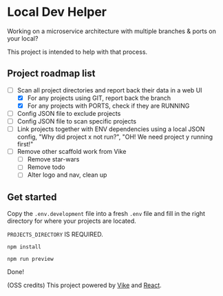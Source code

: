 # Local Dev Helper

Working on a microservice architecture with multiple branches & ports on your local?

This project is intended to help with that process.

## Project roadmap list

- [ ] Scan all project directories and report back their data in a web UI
  - [x] For any projects using GIT, report back the branch
  - [x] For any projects with PORTS, check if they are RUNNING
- [ ] Config JSON file to exclude projects
- [ ] Config JSON file to scan specific projects
- [ ] Link projects together with ENV dependencies using a local JSON config, "Why did project x not run?", "OH! We need project y running first!"
- [ ] Remove other scaffold work from Vike
  - [ ] Remove star-wars
  - [ ] Remove todo
  - [ ] Alter logo and nav, clean up

## Get started

Copy the `.env.development` file into a fresh `.env` file and fill in the right directory for where your projects are located.

```PROJECTS_DIRECTORY``` IS REQUIRED.

```npm install```

```npm run preview```

Done!

(OSS credits)
This project powered by [Vike](https://vike.dev) and [React](https://react.dev/learn).
